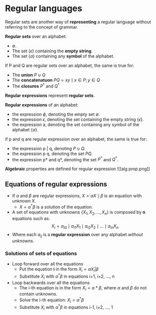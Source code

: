 # Regular languages
Regular sets are another way of **representing** a regular language without referring to the concept of grammar.

**Regular sets** over an alphabet:
- $\emptyset$.
- The set $\{\epsilon\}$ containing the **empty string**.
- The set $\{a\}$ containing any **symbol** of the alphabet.

If P and Q are regular sets over an alphabet, the same is true for:
- The **union** $P \cup Q$
- The **concatenatuon** $P Q = {xy \mid x \in P; y \in Q}$
- The **closures** $P^*$ and $Q^*$

**Regular expressions** represent **regular sets**.

**Regular expressions** of an alphabet:
- the expression $\phi$, denoting the empty set $\emptyset$.
- the expression $\epsilon$, denoting the set containing the empty string $\{\epsilon\}$.
- the expression a, denoting the set containing any symbol of the alphabet $\{a\}$.

if p and q are regular expression over an alphabet, the same is true for:
- the expression p | q, denoting $P \cup Q$.
- the expression p q, denoting the set $P Q$.
- the expression p* and q*, denoting the set $P^*$ and $Q^*$.


**Algebraic** properties are defined for regular expression
![[alg prop.png]]

## Equations of regular expressions
- If $\alpha$ and $\beta$ are regular expressions, $X = \alpha X \mid \beta$ is an equation with unknown $X$.
	- $X = \alpha^* \beta$ is a solution of the equation.
- A set of equations with unknowns $\{X_1, X_2, ..., X_n\}$ is composed by **n** equations such as:
$$X_i = \alpha_{i0} \mid \alpha_{i1} X_1 \mid \alpha_{i2} X_2 \mid ... \mid \alpha_{in} X_n$$
- Where each $a_{ij}$ is a **regular expression** over any alphabet *without unknowns*.

### Solutions of sets of equations
- Loop forward over all the equations
	- Put the equation **i** in the form $X_i = \alpha X_i | \beta$
	- Substitute $X_i$ with $\alpha^*\beta$ in equations i+1, i+2, ..., n
- Loop backwards over all the equations
	- The i-th equation is in the form $X_i = \alpha * \beta$, where $\alpha$ and $\beta$ do not contain unknowns.
	- Solve the i-th equation: $X_i = \alpha^* \beta$
	- Substitute $X_i$ with $\alpha^*\beta$ in equations i-1, i+2, ..., 1